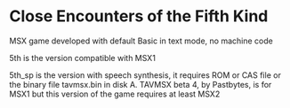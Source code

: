 # Close Encounters of the Fifth Kind

MSX game developed with default Basic in text mode, no machine code

5th is the version compatible with MSX1

5th_sp is the version with speech synthesis, it requires ROM or CAS file or the binary file tavmsx.bin in disk A. TAVMSX beta 4, by Pastbytes, is for MSX1 but this version of the game requires at least MSX2


